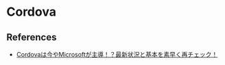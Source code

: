 # Cordova

## References
- [Cordovaは今やMicrosoftが主導！？最新状況と基本を素早く再チェック！](https://html5experts.jp/masahiro/20562/)
